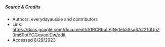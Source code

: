 ##### Source & Credits
- Authors: everydayaussie and contributors
- Link: https://docs.google.com/document/d/1RCRbuLAjNy1eb5SsqSA2210UpZ0m60otYGGxsionIDw/edit
- Accessed 8/29/2023


